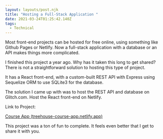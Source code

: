 ```yaml
---
layout: layouts/post.njk
title: "Hosting a Full-Stack Application "
date: 2021-03-24T01:25:42.140Z
tags:
  - Technical
---
```

Most front-end projects can be hosted for free online, using something like Github Pages or Netlify. Now a full-stack application with a database or an API makes things more complicated.

I finished this project a year ago. Why has it taken this long to get shared? There is not a straightforward solution to hosting this type of project. 

It has a React front-end, with a custom-built REST API with Express using Sequelize ORM to use SQLite3 for the database.

The solution I came up with was to host the REST API and database on Glitch.com. Host the React front-end on Netlify.

Link to Project:

[Course App (treehouse-course-app.netlify.app)](https://treehouse-course-app.netlify.app/)

This project was a ton of fun to complete. It feels even better that I get to share it with you.